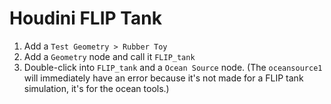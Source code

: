 # Houdini FLIP Tank

1. Add a `Test Geometry > Rubber Toy`
2. Add a `Geometry` node and call it `FLIP_tank`
3. Double-click into `FLIP_tank` and a `Ocean Source` node. (The `oceansource1` will immediately have an error because it's not made for a FLIP tank simulation, it's for the ocean tools.)
